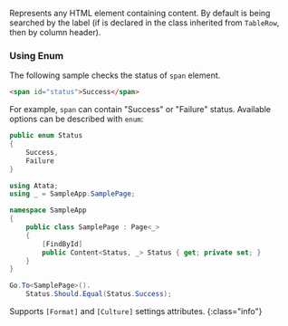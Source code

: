Represents any HTML element containing content. By default is being searched by the label (if is declared in the class inherited from `TableRow`, then by column header).

### Using Enum

The following sample checks the status of `span` element.

```html
<span id="status">Success</span>
```

For example, `span` can contain "Success" or "Failure" status. Available options can be described with `enum`:

```cs
public enum Status
{
    Success,
    Failure
}
```
```cs
using Atata;
using _ = SampleApp.SamplePage;

namespace SampleApp
{
    public class SamplePage : Page<_>
    {
        [FindById]
        public Content<Status, _> Status { get; private set; }
    }
}
```
```cs
Go.To<SamplePage>().
    Status.Should.Equal(Status.Success);
```

Supports `[Format]` and `[Culture]` settings attributes.
{:class="info"}